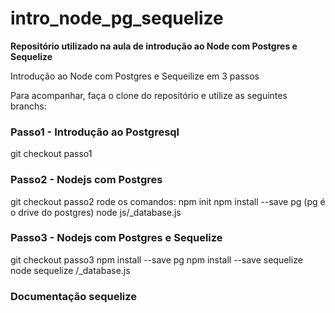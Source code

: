 # intro_node_pg_sequelize
**Repositório utilizado na aula de introdução ao Node com Postgres e Sequelize**

Introdução ao Node com Postgres e Sequeilize em 3 passos

Para acompanhar, faça o clone do repositório e utilize as seguintes branchs:

### Passo1 - Introdução ao Postgresql
git checkout passo1 


### Passo2 - Nodejs com Postgres
git checkout passo2
rode os comandos:
npm init
npm install --save pg (pg é o drive do postgres)
node js/_database.js
### Passo3 - Nodejs com Postgres e Sequelize
git checkout passo3
npm install --save pg
npm install --save sequelize
node sequelize /_database.js

### Documentação sequelize




